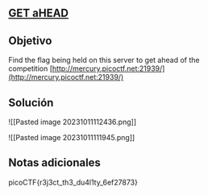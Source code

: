 ## [GET aHEAD](https://play.picoctf.org/practice/challenge/132)

## Objetivo

Find the flag being held on this server to get ahead of the competition [http://mercury.picoctf.net:21939/](http://mercury.picoctf.net:21939/)

## Solución
![[Pasted image 20231011112436.png]]

![[Pasted image 20231011111945.png]]

## Notas adicionales

picoCTF{r3j3ct_th3_du4l1ty_6ef27873}